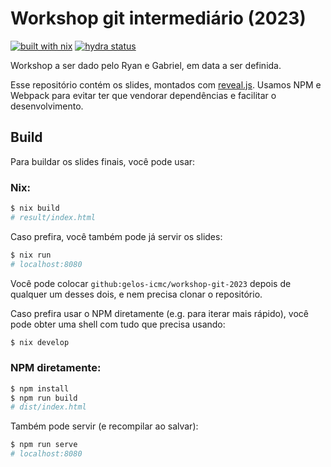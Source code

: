 # Workshop git intermediário (2023)

[![built with nix](https://img.shields.io/static/v1?logo=nixos&logoColor=white&label=&message=Built%20with%20Nix&color=41439a)](https://nixos.org)
[![hydra status](https://img.shields.io/endpoint?url=https://hydra.m7.rs/job/workshop-git-2023/main/x86_64-linux.default/shield)](https://hydra.m7.rs/jobset/workshop-git-2023/main#tabs-jobs)

Workshop a ser dado pelo Ryan e Gabriel, em data a ser definida.

Esse repositório contém os slides, montados com
[reveal.js](https://revealjs.com). Usamos NPM e Webpack para evitar ter que
vendorar dependências e facilitar o desenvolvimento.

## Build

Para buildar os slides finais, você pode usar:

### Nix:

```sh
$ nix build
# result/index.html
```

Caso prefira, você também pode já servir os slides:
```sh
$ nix run
# localhost:8080
```

Você pode colocar `github:gelos-icmc/workshop-git-2023` depois de qualquer um
desses dois, e nem precisa clonar o repositório.

Caso prefira usar o NPM diretamente (e.g. para iterar mais rápido), você pode obter uma shell com tudo que precisa usando:
```sh
$ nix develop
```

### NPM diretamente:

```sh
$ npm install
$ npm run build
# dist/index.html
```

Também pode servir (e recompilar ao salvar):
```sh
$ npm run serve
# localhost:8080
```
